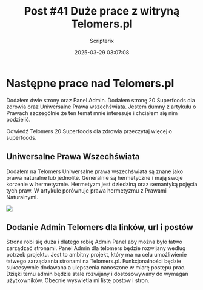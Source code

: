 ﻿---
title: "Post #41 Duże prace z witryną Telomers.pl"
date: 2025-03-29 03:07:08
author: Scripterix
slug: 41-prace-telomers
post_id: 822
categories:
  - "Ogólne"
  - "Wyzwanie"
tags:
  - "design-layout"
  - "telomers"
original_url: "https://opengateweb.com/posts/41-prace-telomers/"
---

# Następne prace nad Telomers.pl

Dodałem dwie strony oraz Panel Admin. Dodałem stronę 20 Superfoods dla zdrowia oraz Uniwersalne Prawa wszechświata. Jestem dumny z artykułu o Prawach szczególnie że ten temat mnie interesuje i chciałem się nim podzielić.

Odwiedź Telomers 20 Superfoods dla zdrowia przeczytaj więcej o superfoods.

## Uniwersalne Prawa Wszechświata

Dodałem na Telomers Uniwersalne prawa wszechświata są znane jako prawa naturalne lub jednolite. Generalnie są hermetyczne i mają swoje korzenie w hermetyzmie. Hermetyzm jest dziedziną oraz semantyką pojęcia tych praw. W artykule porównuje prawa hermetyzmu z Prawami Naturalnymi.

![](https://opengateweb.com/wp-content/uploads/2025/03/Telomers-zrodlo-bialka-1168x745.png)

## Dodanie Admin Telomers dla linków, url i postów

Strona robi się duża i dlatego robię Admin Panel aby można było łatwo zarządzać stronami. Panel Admin dla telomers będzie rozwijany według potrzeb projektu. Jest to ambitny projekt, który ma na celu umożliwienie łatwego zarządzania stronami na Telomers.pl. Funkcjonalności będzie sukcesywnie dodawana a ulepszenia nanoszone w miarę postępu prac. Dzięki temu admin będzie stale rozwijany i dostosowywany do wymagań użytkowników. Obecnie wyświetla mi listę postów i stron.
